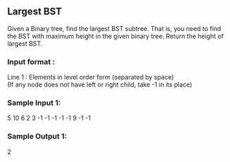 ## Largest BST
Given a Binary tree, find the largest BST subtree. That is, you need to find the BST with maximum height in the given binary tree.
Return the height of largest BST.
### Input format :
Line 1 : Elements in level order form (separated by space)<br/>
(If any node does not have left or right child, take -1 in its place)
### Sample Input 1:
5 10 6 2 3 -1 -1 -1 -1 -1 9 -1 -1
### Sample Output 1:
2